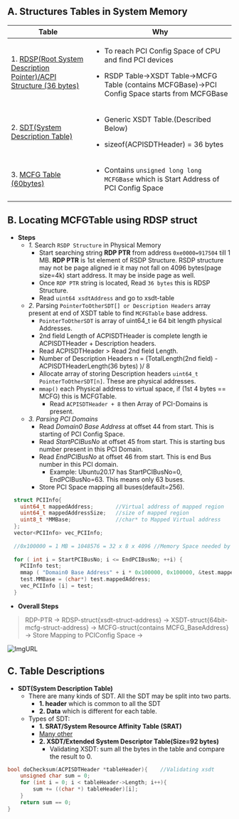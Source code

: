 ## A. Structures Tables in System Memory

|Table|Why|
|---|---|
|1. [RDSP(Root System Description Pointer)/ACPI Structure (36 bytes)](https://wiki.osdev.org/RSDP)|<ul><li>To reach PCI Config Space of CPU and find PCI devices</li></ul> <ul><li>RSDP Table->XSDT Table->MCFG Table (contains MCFGBase)->PCI Config Space starts from MCFGBase</li></ul>|
|2. [SDT(System Description Table)](https://wiki.osdev.org/XSDT)|<ul><li>Generic XSDT Table.(Described Below)</li></ul><ul><li>sizeof(ACPISDTHeader) = 36 bytes</li></ul>|
|3. [MCFG Table (60bytes)](https://wiki.osdev.org/PCI_Express)|<ul><li>Contains `unsigned long long MCFGBase` which is Start Address of PCI Config Space|

## B. Locating MCFGTable using RDSP struct
- **Steps**
  - *1.* Search `RSDP Structure` in Physical Memory 
    - Start searching string **RDP PTR** from address `0xe0000=917504` till 1 MB. **RDP PTR** is 1st element of RSDP Structure. RSDP structure may not be page aligned ie it may not fall on 4096 bytes(page size=4k) start address. It may be inside page as well.
    - Once `RDP PTR` string is located, Read `36 bytes` this is RDSP Structure.
    - Read `uint64 xsdtAddress` and go to xsdt-table
  - *2.* Parsing `PointerToOtherSDT[] or Description Headers` array present at end of XSDT table to find `MCFGTable` base address.
    - `PointerToOtherSDT` is array of uint64_t ie 64 bit length physical Addresses.
    - 2nd field Length of ACPISDTHeader is complete length ie ACPISDTHeader + Description headers.
    - Read ACPISDTHeader > Read 2nd field Length.
    - Number of Description Headers n = (TotalLength(2nd field) - ACPISDTHeaderLength(36 bytes) )/ 8
    - Allocate array of storing Description headers `uint64_t PointerToOtherSDT[n]`. These are physical addresses.
    - `mmap()` each Physical address to virtual space, if (1st 4 bytes == MCFG) this is MCFGTable.
      - Read `ACPISDTHeader + 8` then Array of PCI-Domains is present.
  - *3. Parsing PCI Domains*
      - Read *Domain0 Base Address* at offset 44 from start. This is starting of PCI Config Space.
      - Read *StartPCIBusNo* at offset 45 from start. This is starting bus number present in this PCI Domain.
      - Read *EndPCIBusNo* at offset 46 from start. This is end Bus number in this PCI domain.
        - Example: Ubuntu20.17 has StartPCIBusNo=0, EndPCIBusNo=63. This means only 63 buses.
      - Store PCI Space mapping all buses(default=256).
```c
  struct PCIInfo{
    uint64_t mappedAddress;       //Virtual address of mapped region
    uint64_t mappedAddressSize;   //size of mapped region
    uint8_t *MMBase;              //char* to Mapped Virtual address
  };
  vector<PCIInfo> vec_PCIInfo;
  
  //0x100000 = 1 MB = 1048576 = 32 x 8 x 4096 //Memory Space needed by 1 Bus
  
  for ( int i = StartPCIBusNo; i <= EndPCIBusNo; ++i) {
    PCIInfo test;
    mmap ( "Domain0 Base Address" + i * 0x100000, 0x100000, &test.mappedAddress, &test.mappedAddressSize, "/dev/mem fd");
    test.MMBase = (char*) test.mappedAddress;
    vec_PCIInfo [i] = test;
  }
```
- **Overall Steps**
> RDP-PTR -> RDSP-struct{xsdt-struct-address} -> XSDT-struct{64bit-mcfg-struct-address} -> MCFG-struct{contains MCFG_BaseAddress} -> Store Mapping to PCIConfig Space -> 

![ImgURL](https://i.ibb.co/KVQMRsN/mcfg-xsdt-rdsp.png)

## C. Table Descriptions
- **SDT(System Description Table)**
  - There are many kinds of SDT. All the SDT may be split into two parts. 
    - **1. header** which is common to all the SDT 
    - **2. Data** which is different for each table.
  - Types of SDT:
    - **1. SRAT/System Resource Affinity Table (SRAT)**
    - [Many other](https://wiki.osdev.org/XSDT)
    - **2. XSDT/Extended System Descriptor Table(Size=92 bytes)**
      - Validating XSDT: sum all the bytes in the table and compare the result to 0.
```c
bool doChecksum(ACPISDTHeader *tableHeader){    //Validating xsdt
    unsigned char sum = 0;
    for (int i = 0; i < tableHeader->Length; i++){
        sum += ((char *) tableHeader)[i];
    }
    return sum == 0;
}
```
